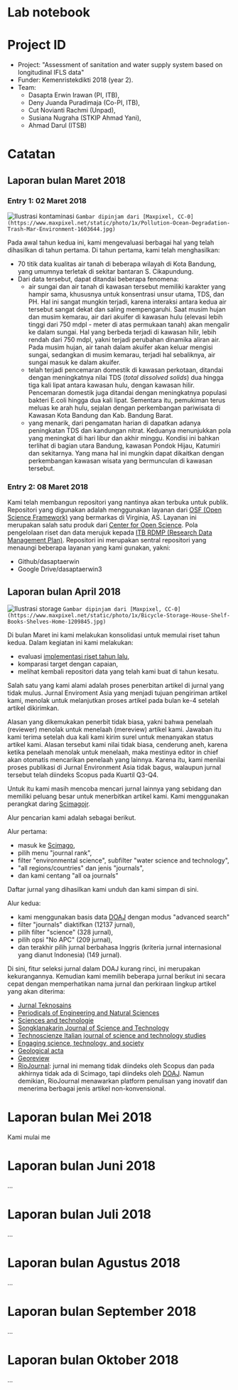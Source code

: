 Lab notebook
===
# Project ID
- Project: "Assessment of sanitation and water supply system based on longitudinal IFLS data"
- Funder: Kemenristekdikti 2018 (year 2). 
- Team: 
  - Dasapta Erwin Irawan (PI, ITB), 
  - Deny Juanda Puradimaja (Co-PI, ITB), 
  - Cut Novianti Rachmi (Unpad), 
  - Susiana Nugraha (STKIP Ahmad Yani), 
  - Ahmad Darul (ITSB)

# Catatan
## Laporan bulan Maret 2018
### Entry 1: 02 Maret 2018

![Ilustrasi kontaminasi](http://www.maxpixel.net/static/photo/1x/Pollution-Ocean-Degradation-Trash-Mar-Environment-1603644.jpg)
`Gambar dipinjam dari [Maxpixel, CC-0](https://www.maxpixel.net/static/photo/1x/Pollution-Ocean-Degradation-Trash-Mar-Environment-1603644.jpg)` 

Pada awal tahun kedua ini, kami mengevaluasi berbagai hal yang telah dihasilkan di tahun pertama. Di tahun pertama, kami telah menghasilkan:
- 70 titik data kualitas air tanah di beberapa wilayah di Kota Bandung, yang umumnya terletak di sekitar bantaran S. Cikapundung.
- Dari data tersebut, dapat ditandai beberapa fenomena:
    - air sungai dan air tanah di kawasan tersebut memiliki karakter yang hampir sama, khususnya untuk konsentrasi unsur utama, TDS, dan PH. Hal ini sangat mungkin terjadi, karena interaksi antara kedua air tersebut sangat dekat dan saling mempengaruhi. Saat musim hujan dan musim kemarau, air dari akuifer di kawasan hulu (elevasi lebih tinggi dari 750 mdpl - meter di atas permukaan tanah) akan mengalir ke dalam sungai. Hal yang berbeda terjadi di kawasan hilir, lebih rendah dari 750 mdpl,  yakni terjadi perubahan dinamika aliran air. Pada musim hujan, air tanah dalam akuifer akan keluar mengisi sungai, sedangkan di musim kemarau, terjadi hal sebaliknya, air sungai masuk ke dalam akuifer. 
    - telah terjadi pencemaran domestik di kawasan perkotaan, ditandai dengan meningkatnya nilai TDS (*total dissolved solids*) dua hingga tiga kali lipat antara kawasan hulu, dengan kawasan hilir. Pencemaran domestik juga ditandai dengan meningkatnya populasi bakteri E.coli hingga dua kali lipat. Sementara itu, pemukiman terus meluas ke arah hulu, sejalan dengan perkembangan pariwisata di Kawasan Kota Bandung dan Kab. Bandung Barat.
    - yang menarik, dari pengamatan harian di dapatkan adanya peningkatan TDS dan kandungan nitrat. Keduanya menunjukkan pola yang meningkat di hari libur dan akhir minggu. Kondisi ini bahkan terlihat di bagian utara Bandung, kawasan Pondok Hijau, Katumiri dan sekitarnya. Yang mana hal ini mungkin dapat dikaitkan dengan perkembangan kawasan wisata yang bermunculan di kawasan tersebut.

### Entry 2: 08 Maret 2018
Kami telah membangun repositori yang nantinya akan terbuka untuk publik. Repositori yang digunakan adalah menggunakan layanan dari [OSF (Open Science Framework)](osf.io) yang bermarkas di Virginia, AS. Layanan ini merupakan salah satu produk dari [Center for Open Science](cos.io). Pola pengelolaan riset dan data merujuk kepada [ITB RDMP (Research Data Management Plan)](). Repositori ini merupakan sentral repositori yang menaungi beberapa layanan yang kami gunakan, yakni:
- Github/dasaptaerwin
- Google Drive/dasaptaerwin3

## Laporan bulan April 2018
![Ilustrasi storage](http://www.maxpixel.net/static/photo/1x/Bicycle-Storage-House-Shelf-Books-Shelves-Home-1209845.jpg)
`Gambar dipinjam dari [Maxpixel, CC-0](https://www.maxpixel.net/static/photo/1x/Bicycle-Storage-House-Shelf-Books-Shelves-Home-1209845.jpg)` 

Di bulan Maret ini kami melakukan konsolidasi untuk memulai riset tahun kedua. Dalam kegiatan ini kami melakukan:
- evaluasi [implementasi riset tahun lalu](https://osf.io/tby9f/wiki/home/),
- komparasi target dengan capaian,
- melihat kembali repositori data yang telah kami buat di tahun kesatu.

Salah satu yang kami alami adalah proses penerbitan artikel di jurnal yang tidak mulus. Jurnal Enviroment Asia yang menjadi tujuan pengiriman artikel kami, menolak untuk melanjutkan proses artikel pada bulan ke-4 setelah artikel dikirimkan.

Alasan yang dikemukakan penerbit tidak biasa, yakni bahwa penelaah (reviewer) menolak untuk menelaah (mereview) artikel kami. Jawaban itu kami terima setelah dua kali kami kirim surel untuk menanyakan status artikel kami. Alasan tersebut kami nilai tidak biasa, cenderung aneh, karena ketika penelaah menolak untuk menelaah, maka mestinya editor in chief akan otomatis mencarikan penelaah yang lainnya. Karena itu, kami menilai proses publikasi di Jurnal Environment Asia tidak bagus, walaupun jurnal tersebut telah diindeks Scopus pada Kuartil Q3-Q4.

Untuk itu kami masih mencoba mencari jurnal lainnya yang sebidang dan memiliki peluang besar untuk menerbitkan artikel kami. Kami menggunakan perangkat daring [Scimagojr](https://www.scimagojr.com/).

Alur pencarian kami adalah sebagai berikut.

Alur pertama:
- masuk ke [Scimago](scimagojr.com),
- pilih menu "journal rank",
- filter "environmental science", subfilter "water science and technology",
- "all regions/countries" dan jenis "journals",
- dan kami centang "all oa journals" 

Daftar jurnal yang dihasilkan kami unduh dan kami simpan di sini.

Alur kedua:
- kami menggunakan basis data [DOAJ](doaj.org) dengan modus "advanced search"
- filter "journals" diaktifkan (12137 jurnal),
- pilih filter "science" (328 jurnal),
- pilih opsi "No APC" (209 jurnal),
- dan terakhir pilih jurnal berbahasa Inggris (kriteria jurnal internasional yang dianut Indonesia) (149 jurnal). 

Di sini, fitur seleksi jurnal dalam DOAJ kurang rinci, ini merupakan kekurangannya. Kemudian kami memilih beberapa jurnal berikut ini secara cepat dengan memperhatikan nama jurnal dan perkiraan lingkup artikel yang akan diterima:
- [Jurnal Teknosains](https://jurnal.ugm.ac.id/teknosains/)
- [Periodicals of Engineering and Natural Sciences](http://pen.ius.edu.ba/index.php/pen)
- [Sciences and technologie](http://revue.umc.edu.dz/index.php/a/)
- [Songklanakarin Journal of Science and Technology ](http://rdo.psu.ac.th/sjstweb/index.php)
- [Technoscienze Italian journal of science and technology studies](http://www.tecnoscienza.net/index.php/tsj/index)
- [Engaging science, technology, and society](https://estsjournal.org/)
- [Geological acta](http://revistes.ub.edu/index.php/GEOACTA/index)
- [Georeview](http://georeview.ro/ojs/index.php/revista)
- [RioJournal](riojournal.com): jurnal ini memang tidak diindeks oleh Scopus dan pada akhirnya tidak ada di Scimago, tapi diindeks oleh [DOAJ](doaj.org). Namun demikian, RioJournal menawarkan platform penulisan yang inovatif dan menerima berbagai jenis artikel non-konvensional.


# Laporan bulan Mei 2018
Kami mulai me 


# Laporan bulan Juni 2018
...


# Laporan bulan Juli 2018
...


# Laporan bulan Agustus 2018
...


# Laporan bulan September 2018
...

# Laporan bulan Oktober 2018
...
